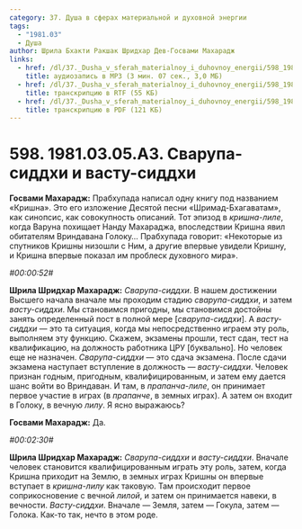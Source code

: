 ```yaml
---
category: 37. Душа в сферах материальной и духовной энергии
tags:
  - "1981.03"
  - Душа
author: Шрила Бхакти Ракшак Шридхар Дев-Госвами Махарадж
links:
  - href: /dl/37._Dusha_v_sferah_materialnoy_i_duhovnoy_energii/598_1981.03.05.A3_SridharMj_Svarupa-siddhi_i_vastu-siddhi.mp3
    title: аудиозапись в MP3 (3 мин. 07 сек., 3,0 МБ)
  - href: /dl/37._Dusha_v_sferah_materialnoy_i_duhovnoy_energii/598_1981.03.05.A3_SridharMj_Svarupa-siddhi_i_vastu-siddhi.rtf
    title: транскрипцию в RTF (55 КБ)
  - href: /dl/37._Dusha_v_sferah_materialnoy_i_duhovnoy_energii/598_1981.03.05.A3_SridharMj_Svarupa-siddhi_i_vastu-siddhi.pdf
    title: транскрипцию в PDF (121 КБ)
---
```


# 598. 1981.03.05.A3. Сварупа-сиддхи и васту-сиддхи

**Госвами Махарадж:** Прабхупада написал одну книгу под названием «Кришна». Это его изложение Десятой песни «Шримад-Бхагаватам», как синопсис, как совокупность описаний. Тот эпизод в *кришна-лиле*, когда Варуна похищает Нанду Махараджа, впоследствии Кришна явил обитателям Вриндавана Голоку… Прабхупада говорит: «Некоторые из спутников Кришны низошли с Ним, а другие впервые увидели Кришну, и Кришна впервые показал им проблеск духовного мира».

*#00:00:52#*

**Шрила Шридхар Махарадж:** *Сварупа-сиддхи*. В нашем достижении Высшего начала вначале мы проходим стадию *сварупа-сиддхи*, и затем *васту-сиддхи*. Мы становимся пригодны, мы становимся достойны занять определенный пост в полной мере [*сварупа-сиддхи*]. А *васту-сиддхи* — это та ситуация, когда мы непосредственно играем эту роль, выполняем эту функцию. Скажем, экзамены прошли, тест сдан, тест на квалификацию, на должность работника ЦРУ [буквально]. Но человек еще не назначен. *Сварупа-сиддхи* — это сдача экзамена. После сдачи экзамена наступает вступление в должность — *васту-сиддхи*. Человек признан годным, пригодным, квалифицированным, и затем ему дается шанс войти во Вриндаван. И там, в *прапанча-лиле*, он принимает первое участие в играх (в *прапанче*, в земных играх). А затем он входит в Голоку, в вечную *лилу*. Я ясно выражаюсь?

**Госвами Махарадж:** Да.

*#00:02:30#*

**Шрила Шридхар Махарадж:** *Сварупа-сиддхи* и *васту-сиддхи*. Вначале человек становится квалифицированным играть эту роль, затем, когда Кришна приходит на Землю, в земных играх Кришны он впервые вступает в *кришна-лилу* как таковую. Там происходит первое соприкосновение с вечной *лилой*, и затем он принимается навеки, в вечности. *Васту-сиддхи*. Вначале — Земля, затем — Гокула, затем — Голока. Как-то так, нечто в этом роде.

